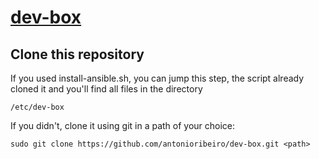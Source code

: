 [dev-box](https://github.com/antonioribeiro/dev-box)
============================================================


Clone this repository
----------------------------------------------------------------------------------

If you used install-ansible.sh, you can jump this step, the script already cloned it and you'll find all files in the directory

```
/etc/dev-box
```

If you didn't, clone it using git in a path of your choice:

```
sudo git clone https://github.com/antonioribeiro/dev-box.git <path>
```

